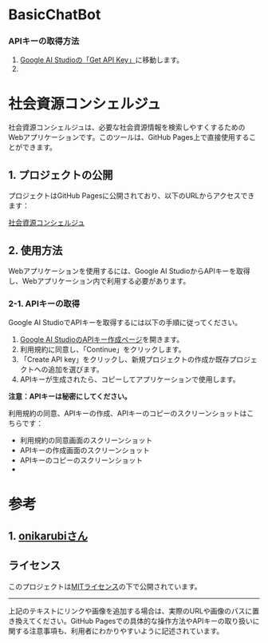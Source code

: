# BasicChatBot

### APIキーの取得方法

1. [Google AI Studioの「Get API Key」](https://aistudio.google.com/app/apikey)に移動します。
2. 

# 社会資源コンシェルジュ

社会資源コンシェルジュは、必要な社会資源情報を検索しやすくするためのWebアプリケーションです。このツールは、GitHub Pages上で直接使用することができます。

## 1. プロジェクトの公開

プロジェクトはGitHub Pagesに公開されており、以下のURLからアクセスできます：

[社会資源コンシェルジュ](https://yourusername.github.io/social-resources-concierge/)

## 2. 使用方法

Webアプリケーションを使用するには、Google AI StudioからAPIキーを取得し、Webアプリケーション内で利用する必要があります。

### 2-1. APIキーの取得

Google AI StudioでAPIキーを取得するには以下の手順に従ってください。

1. [Google AI StudioのAPIキー作成ページ](https://aistudio.google.com/app/apikey)を開きます。
2. 利用規約に同意し、「Continue」をクリックします。
3. 「Create API key」をクリックし、新規プロジェクトの作成か既存プロジェクトへの追加を選びます。
4. APIキーが生成されたら、コピーしてアプリケーションで使用します。

**注意：APIキーは秘密にしてください。**

利用規約の同意、APIキーの作成、APIキーのコピーのスクリーンショットはこちらです：

- 利用規約の同意画面のスクリーンショット
- APIキーの作成画面のスクリーンショット
- APIキーのコピーのスクリーンショット
- 
# 参考
## 1. [onikarubiさん](https://github.com/onikarubi/genai/blob/master/main.js)

## ライセンス

このプロジェクトは[MITライセンス](LICENSE)の下で公開されています。

---

上記のテキストにリンクや画像を追加する場合は、実際のURLや画像のパスに置き換えてください。GitHub Pagesでの具体的な操作方法やAPIキーの取り扱いに関する注意事項も、利用者にわかりやすいように記述されています。
